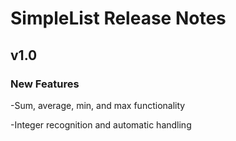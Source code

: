 # SimpleList Release Notes

## v1.0

### New Features
-Sum, average, min, and max functionality

-Integer recognition and automatic handling 
